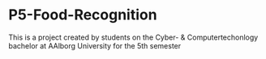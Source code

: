 # P5-Food-Recognition
This is a project created by students on the Cyber- & Computertechonlogy bachelor at AAlborg University for the 5th semester
